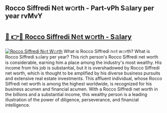 ## Rocco Siffredi N𝚎t w𝚘rth - Part-vPh S𝚊lary per year rvMvY

# <h2><a href="http://gc2zy5.nevu.top/?p=Rocco+Siffredi">🔗 👉🔴 Rocco Siffredi N𝚎t w𝚘rth - S𝚊lary</a></h2>

[![Rocco Siffredi N𝚎t W𝚘rth](https://i.imgur.com/Oavwk0R.jpeg)](http://gc2zy5.nevu.top/?p=Rocco+Siffredi)
What is Rocco Siffredi n𝚎t w𝚘rth? What is Rocco Siffredi s𝚊lary per year?
This rich person's Rocco Siffredi net worth is considerable, earning him a place among the industry's most wealthy. His income from his job is substantial, but it is overshadowed by Rocco Siffredi net worth, which is thought to be amplified by his diverse business pursuits and extensive real estate investments. This affluent individual, whose Rocco Siffredi net worth is among the highest worldwide, is recognized for his business acumen and financial acumen. With a Rocco Siffredi net worth in the billions and a substantial income, this wealthy person is a leading illustration of the power of diligence, perseverance, and financial intelligence.
